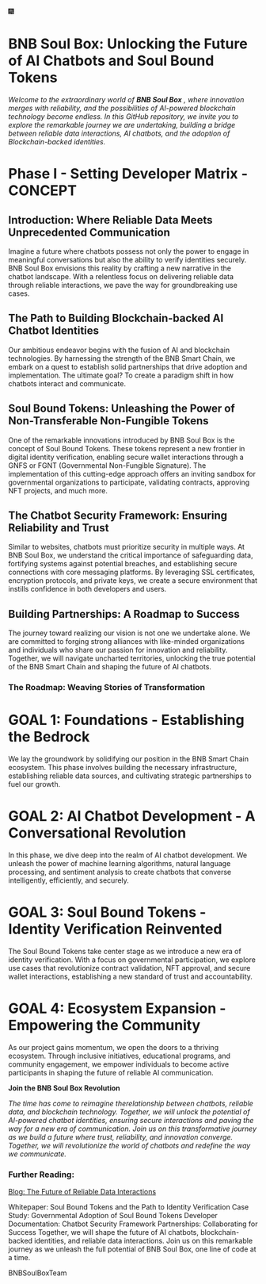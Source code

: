 :fireworks: 
# BNB Soul Box: Unlocking the Future of AI Chatbots and Soul Bound Tokens


*Welcome to the extraordinary world of **BNB Soul Box** , where innovation merges with reliability, and the possibilities of AI-powered blockchain technology become endless. In this GitHub repository, we invite you to explore the remarkable journey we are undertaking, building a bridge between reliable data interactions, AI chatbots, and the adoption of Blockchain-backed identities.*

# Phase I - Setting Developer Matrix - CONCEPT

## Introduction: Where Reliable Data Meets Unprecedented Communication

Imagine a future where chatbots possess not only the power to engage in meaningful conversations but also the ability to verify identities securely. BNB Soul Box envisions this reality by crafting a new narrative in the chatbot landscape. With a relentless focus on delivering reliable data through reliable interactions, we pave the way for groundbreaking use cases.

## The Path to Building Blockchain-backed AI Chatbot Identities

Our ambitious endeavor begins with the fusion of AI and blockchain technologies. By harnessing the strength of the BNB Smart Chain, we embark on a quest to establish solid partnerships that drive adoption and implementation. The ultimate goal? To create a paradigm shift in how chatbots interact and communicate.

## Soul Bound Tokens: Unleashing the Power of Non-Transferable Non-Fungible Tokens

One of the remarkable innovations introduced by BNB Soul Box is the concept of Soul Bound Tokens. These tokens represent a new frontier in digital identity verification, enabling secure wallet interactions through a GNFS or FGNT (Governmental Non-Fungible Signature). The implementation of this cutting-edge approach offers an inviting sandbox for governmental organizations to participate, validating contracts, approving NFT projects, and much more.

## The Chatbot Security Framework: Ensuring Reliability and Trust

Similar to websites, chatbots must prioritize security in multiple ways. At BNB Soul Box, we understand the critical importance of safeguarding data, fortifying systems against potential breaches, and establishing secure connections with core messaging platforms. By leveraging SSL certificates, encryption protocols, and private keys, we create a secure environment that instills confidence in both developers and users.

## Building Partnerships: A Roadmap to Success

The journey toward realizing our vision is not one we undertake alone. We are committed to forging strong alliances with like-minded organizations and individuals who share our passion for innovation and reliability. Together, we will navigate uncharted territories, unlocking the true potential of the BNB Smart Chain and shaping the future of AI chatbots.

### The Roadmap: Weaving Stories of Transformation

# GOAL 1: Foundations - Establishing the Bedrock

We lay the groundwork by solidifying our position in the BNB Smart Chain ecosystem. This phase involves building the necessary infrastructure, establishing reliable data sources, and cultivating strategic partnerships to fuel our growth.

# GOAL 2: AI Chatbot Development - A Conversational Revolution

In this phase, we dive deep into the realm of AI chatbot development. We unleash the power of machine learning algorithms, natural language processing, and sentiment analysis to create chatbots that converse intelligently, efficiently, and securely.

# GOAL 3: Soul Bound Tokens - Identity Verification Reinvented

The Soul Bound Tokens take center stage as we introduce a new era of identity verification. With a focus on governmental participation, we explore use cases that revolutionize contract validation, NFT approval, and secure wallet interactions, establishing a new standard of trust and accountability.

# GOAL 4: Ecosystem Expansion - Empowering the Community

As our project gains momentum, we open the doors to a thriving ecosystem. Through inclusive initiatives, educational programs, and community engagement, we empower individuals to become active participants in shaping the future of reliable AI communication.

**Join the BNB Soul Box Revolution**

*The time has come to reimagine therelationship between chatbots, reliable data, and blockchain technology. Together, we will unlock the potential of AI-powered chatbot identities, ensuring secure interactions and paving the way for a new era of communication. Join us on this transformative journey as we build a future where trust, reliability, and innovation converge. Together, we will revolutionize the world of chatbots and redefine the way we communicate.*


### Further Reading:
[Blog: The Future of Reliable Data Interactions]()

Whitepaper: Soul Bound Tokens and the Path to Identity Verification
Case Study: Governmental Adoption of Soul Bound Tokens
Developer Documentation: Chatbot Security Framework
Partnerships: Collaborating for Success
Together, we will shape the future of AI chatbots, blockchain-backed identities, and reliable data interactions. Join us on this remarkable journey as we unleash the full potential of BNB Soul Box, one line of code at a time.


BNBSoulBoxTeam
